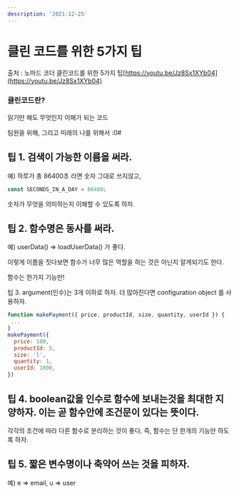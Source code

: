 ```yaml
---
description: '2021-12-25'
---
```


# 클린 코드를 위한 5가지 팁

출처 : 노마드 코더 클린코드를 위한 5가지 팁[https://youtu.be/Jz8Sx1XYb04](https://youtu.be/Jz8Sx1XYb04)



### 클린코드란?

읽기만 해도 무엇인지 이해가 되는 코드

팀원을 위해, 그리고 미래의 나를 위해서 :0#



## 팁 1. 검색이 가능한 이름을 써라.

예) 하루가 총 86400초 라면 숫자 그대로 쓰지않고,

```jsx
const SECONDS_IN_A_DAY = 86400; 
```

숫자가 무엇을 의미하는지 이해할 수 있도록 하자.

## 팁 2. 함수명은 동사를 써라.

예) userData() ⇒ loadUserData() 가 좋다.

이렇게 이름을 짓다보면 함수가 너무 많은 역할을 하는 것은 아닌지 알게되기도 한다.

함수는 한가지 기능만!

팁 3. argument(인수)는 3개 이하로 하자. 더 많아진다면 configuration object 를 사용하자.

```jsx
function makePayment({ price, productId, size, quantity, userId }) { 
 ...
}
makePayment({
  price: 100,
  productId: 5,
  size: 'l',
  quantity: 1, 
  userId: 1000,
}) 
```

## 팁 4. boolean값을 인수로 함수에 보내는것을 최대한 지양하자. 이는 곧 함수안에 조건문이 있다는 뜻이다.

각각의 조건에 따라 다른 함수로 분리하는 것이 좋다. 즉, 함수는 단 한개의 기능만 하도록 하자.

## 팁 5. 짧은 변수명이나 축약어 쓰는 것을 피하자.

예) e ⇒ email, u ⇒ user
